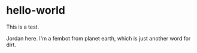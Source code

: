 # hello-world
This is a test.

Jordan here. I'm a fembot from planet earth, which is just another word for dirt. 
